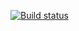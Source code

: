 [![Build status](https://ci.appveyor.com/api/projects/status/1a96stagvcanxfcb?svg=true)](https://ci.appveyor.com/project/ArtemChurin/patternstestmode)